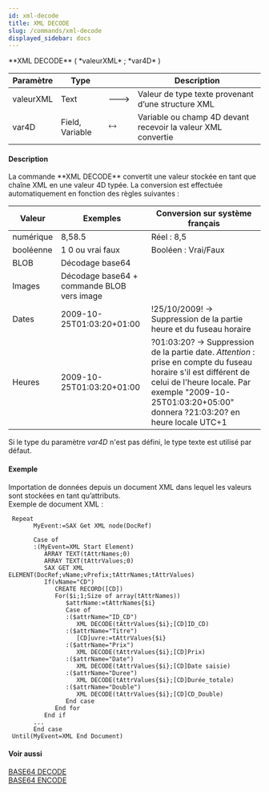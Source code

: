 ```yaml
---
id: xml-decode
title: XML DECODE
slug: /commands/xml-decode
displayed_sidebar: docs
---
```


<!--REF #_command_.XML DECODE.Syntax-->**XML DECODE** ( *valeurXML* ; *var4D* )<!-- END REF-->
<!--REF #_command_.XML DECODE.Params-->
| Paramètre | Type |  | Description |
| --- | --- | --- | --- |
| valeurXML | Text | &#x1F852; | Valeur de type texte provenant d’une structure XML |
| var4D | Field, Variable | &#x1F858; | Variable ou champ 4D devant recevoir la valeur XML convertie |

<!-- END REF-->

#### Description 

<!--REF #_command_.XML DECODE.Summary-->La commande **XML DECODE** convertit une valeur stockée en tant que chaîne XML en une valeur 4D typée.<!-- END REF--> La conversion est effectuée automatiquement en fonction des règles suivantes : 

| **Valeur** | **Exemples**                                                                         | **Conversion sur système français**                                                                                                                                                                                          |
| ---------- | ------------------------------------------------------------------------------------ | ---------------------------------------------------------------------------------------------------------------------------------------------------------------------------------------------------------------------------- |
| numérique  | <Prix>8,5</Prix><Prix>8.5</Prix>                                                     | Réel : 8,5                                                                                                                                                                                                                   |
| booléenne  | <Double>1</Double> <Double>0</Double> ou <Double>vrai</Double> <Double>faux</Double> | Booléen : Vrai/Faux                                                                                                                                                                                                          |
| BLOB       | Décodage base64                                                                      |                                                                                                                                                                                                                              |
| Images     | Décodage base64 + commande BLOB vers image                                           |                                                                                                                                                                                                                              |
| Dates      | 2009-10-25T01:03:20+01:00                                                            | !25/10/2009! -> Suppression de la partie heure et du fuseau horaire                                                                                                                                                          |
| Heures     | 2009-10-25T01:03:20+01:00                                                            | ?01:03:20? -> Suppression de la partie date. *Attention* : prise en compte du fuseau horaire s'il est différent de celui de l'heure locale. Par exemple "2009-10-25T01:03:20+05:00" donnera ?21:03:20? en heure locale UTC+1 |

Si le type du paramètre *var4D* n'est pas défini, le type texte est utilisé par défaut.

#### Exemple 

Importation de données depuis un document XML dans lequel les valeurs sont stockées en tant qu’attributs.  
Exemple de document XML :  

```4d
 Repeat
       MyEvent:=SAX Get XML node(DocRef)
 
       Case of
       :(MyEvent=XML Start Element)
          ARRAY TEXT(tAttrNames;0)
          ARRAY TEXT(tAttrValues;0)
          SAX GET XML ELEMENT(DocRef;vName;vPrefix;tAttrNames;tAttrValues)
          If(vName="CD")
             CREATE RECORD([CD])
             For($i;1;Size of array(tAttrNames))
                $attrName:=tAttrNames{$i}
                Case of
                :($attrName="ID_CD")
                   XML DECODE(tAttrValues{$i};[CD]ID_CD)
                :($attrName="Titre")
                   [CD]uvre:=tAttrValues{$i}
                :($attrName="Prix")
                   XML DECODE(tAttrValues{$i};[CD]Prix)
                :($attrName="Date")
                   XML DECODE(tAttrValues{$i};[CD]Date saisie)
                :($attrName="Duree")
                   XML DECODE(tAttrValues{$i};[CD]Durée_totale)
                :($attrName="Double")
                   XML DECODE(tAttrValues{$i};[CD]CD_Double)
                End case
             End for
          End if
       ...
       End case
 Until(MyEvent=XML End Document)
```

#### Voir aussi 

[BASE64 DECODE](base64-decode.md)  
[BASE64 ENCODE](base64-encode.md)  